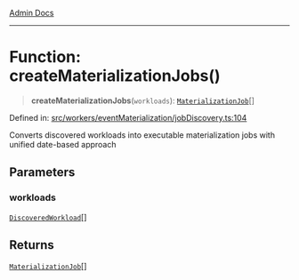 [Admin Docs](/)

***

# Function: createMaterializationJobs()

> **createMaterializationJobs**(`workloads`): [`MaterializationJob`](../../executionEngine/interfaces/MaterializationJob.md)[]

Defined in: [src/workers/eventMaterialization/jobDiscovery.ts:104](https://github.com/gautam-divyanshu/talawa-api/blob/22f85ff86fcf5f38b53dcdb9fe90ab33ea32d944/src/workers/eventMaterialization/jobDiscovery.ts#L104)

Converts discovered workloads into executable materialization jobs with unified date-based approach

## Parameters

### workloads

[`DiscoveredWorkload`](../interfaces/DiscoveredWorkload.md)[]

## Returns

[`MaterializationJob`](../../executionEngine/interfaces/MaterializationJob.md)[]
